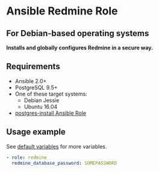 Ansible Redmine Role
====================

For Debian-based operating systems
----------------------------------

**Installs and globally configures Redmine in a secure way.**


Requirements
------------

* Ansible 2.0+
* PostgreSQL 9.5+
* One of these target systems:
    * Debian Jessie
    * Ubuntu 16.04
* [postgres-install Ansible Role][ansible-postgres-install]


Usage example
-------------

See [default variables](defaults/main.yml) for more variables.

```yaml
- role: redmine
  redmine_database_password: SOMEPASSWORD
```


[ansible-postgres-install]: https://github.com/savoirfairelinux/ansible-postgres-install
